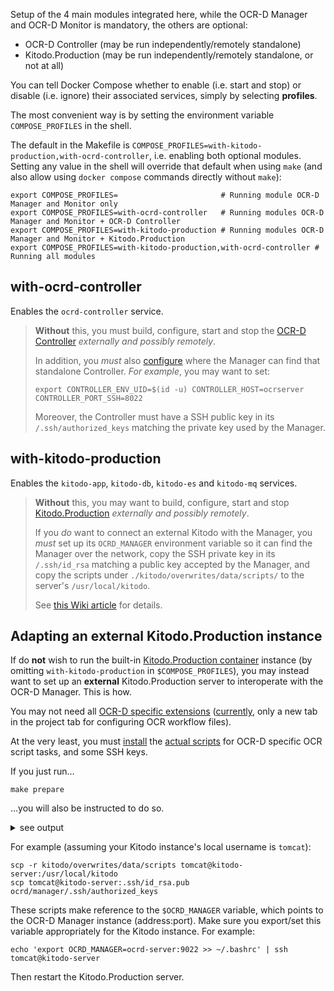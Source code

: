 Setup of the 4 main modules integrated here, while the OCR-D Manager and OCR-D Monitor is mandatory, the others are optional:

- OCR-D Controller (may be run independently/remotely standalone)
- Kitodo.Production (may be run independently/remotely standalone, or not at all)

You can tell Docker Compose whether to enable (i.e. start and stop) or disable (i.e. ignore)
their associated services, simply by selecting **profiles**.

The most convenient way is by setting the environment variable `COMPOSE_PROFILES` in the shell.


The default in the Makefile is `COMPOSE_PROFILES=with-kitodo-production,with-ocrd-controller`,
i.e. enabling both optional modules. Setting any value in the shell will override that default
when using `make` (and also allow using `docker compose` commands directly without `make`):

    export COMPOSE_PROFILES=                       # Running module OCR-D Manager and Monitor only
    export COMPOSE_PROFILES=with-ocrd-controller   # Running modules OCR-D Manager and Monitor + OCR-D Controller
    export COMPOSE_PROFILES=with-kitodo-production # Running modules OCR-D Manager and Monitor + Kitodo.Production
    export COMPOSE_PROFILES=with-kitodo-production,with-ocrd-controller # Running all modules 

## with-ocrd-controller

Enables the `ocrd-controller` service.

> **Without** this, you must build, configure, start and stop the [OCR-D Controller](https://github.com/slub/ocrd_controller)
> _externally and possibly remotely_.
>
> In addition, you _must_ also [configure](#configuration) where the Manager can find
> that standalone Controller. _For example_, you may want to set:
>
>     export CONTROLLER_ENV_UID=$(id -u) CONTROLLER_HOST=ocrserver CONTROLLER_PORT_SSH=8022
>
>
> Moreover, the Controller must have a SSH public key in its `/.ssh/authorized_keys` matching the
> private key used by the Manager.

## with-kitodo-production

Enables the `kitodo-app`, `kitodo-db`, `kitodo-es` and `kitodo-mq` services.

> **Without** this, you may want to build, configure, start and stop
> [Kitodo.Production](https://github.com/slub/kitodo-production-docker)
> _externally and possibly remotely_.
>
> If you _do_ want to connect an external Kitodo with the Manager, you _must_
> set up its `OCRD_MANAGER` environment variable so it can find the Manager over the network,
> copy the SSH private key in its `/.ssh/id_rsa` matching a public key accepted by the Manager,
> and copy the scripts under `./kitodo/overwrites/data/scripts/` to the server's `/usr/local/kitodo`.
>
> See [this Wiki article](https://github.com/slub/ocrd_kitodo/wiki/Adapting-an-external-Kitodo.Production-instance)
> for details.


## Adapting an external Kitodo.Production instance

If do **not** wish to run the built-in [Kitodo.Production container](https://github.com/slub/kitodo-production-docker) instance (by omitting `with-kitodo-production` in `$COMPOSE_PROFILES`), you may instead want to set up an **external** Kitodo.Production server to interoperate with the OCR-D Manager. This is how.

You may not need all [OCR-D specific extensions](https://github.com/markusweigelt/kitodo-production/tree/ocrd-main) ([currently](https://github.com/slub/kitodo-production-docker/tree/b993910fc29588d03189ff3c5ab9bf951a023984), only a new tab in the project tab for configuring OCR workflow files).

At the very least, you must [install](https://github.com/slub/kitodo-production-docker/blob/e4bb52c10f64bb4a61e97b0aa402a6b428359b2c/startup.sh#L58) the [actual scripts](https://github.com/slub/ocrd_kitodo/tree/main/_resources/kitodo/data/scripts) for OCR-D specific OCR script tasks, and some SSH keys.

If you just run…

    make prepare

…you will also be instructed to do so.

<details><summary>see output</summary>
<p>

```sh
mkdir -p kitodo/.ssh/
ssh-keygen -t rsa -q -f kitodo/.ssh/id_rsa -P '' -C 'Kitodo.Production key'
	You should now install the private key kitodo/.ssh/id_rsa
	to your own Kitodo.Production instance,
	or conversely, install the existing public key ~/.ssh/id_rsa.pub
	of your own Kitodo.Production instance
	to ./ocrd/manager/.ssh/authorized_keys.
mkdir -p ocrd/manager/.ssh/
cp kitodo/.ssh/id_rsa.pub ocrd/manager/.ssh/authorized_keys
ssh-keygen -t rsa -q -f ocrd/manager/.ssh/id_rsa -P '' -C 'OCR-D manager key'
mkdir -p ocrd/controller/.ssh/
cp ocrd/manager/.ssh/id_rsa.pub ocrd/controller/.ssh/authorized_keys
mkdir -p kitodo/data/metadata/
mkdir -p kitodo/overwrites/
cp -r ./_resources/kitodo/data kitodo/overwrites/data
mkdir -p kitodo/overwrites/data/ocr_workflows/
cp ./_modules/ocrd_manager/ocr-workflow-default.sh kitodo/overwrites/data/ocr_workflows/
	You should now copy kitodo/overwrites/data/scripts
	to your own Kitodo.Production instance
	(typically under /usr/local/kitodo).
```

</p></details>

For example (assuming your Kitodo instance's local username is `tomcat`):

    scp -r kitodo/overwrites/data/scripts tomcat@kitodo-server:/usr/local/kitodo
    scp tomcat@kitodo-server:.ssh/id_rsa.pub ocrd/manager/.ssh/authorized_keys

These scripts make reference to the `$OCRD_MANAGER` variable, which points to the OCR-D Manager instance (address:port). Make sure you export/set this variable appropriately for the Kitodo instance. For example:

    echo 'export OCRD_MANAGER=ocrd-server:9022 >> ~/.bashrc' | ssh tomcat@kitodo-server

Then restart the Kitodo.Production server.